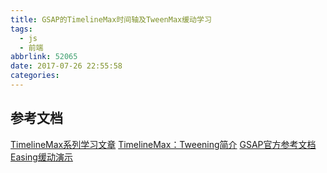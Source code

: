 ```yaml
---
title: GSAP的TimelineMax时间轴及TweenMax缓动学习
tags:
  - js
  - 前端
abbrlink: 52065
date: 2017-07-26 22:55:58
categories:
---
```


## 参考文档
[TimelineMax系列学习文章](http://www.w3cplus.com/blog/tags/522.html)
[TimelineMax：Tweening简介](http://www.w3cplus.com/css3/timelinemax-an-introduction-to-tweening.html)
[GSAP官方参考文档](https://greensock.com/docs/#/HTML5/)
[Easing缓动演示](https://greensock.com/docs/#/HTML5/GSAP/Easing/)
